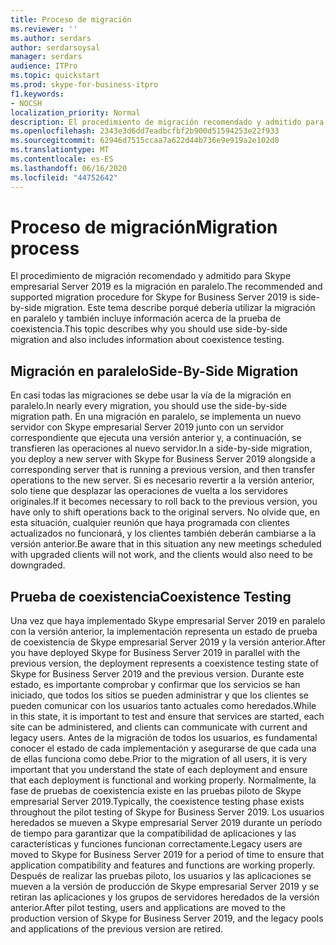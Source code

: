 ```yaml
---
title: Proceso de migración
ms.reviewer: ''
ms.author: serdars
author: serdarsoysal
manager: serdars
audience: ITPro
ms.topic: quickstart
ms.prod: skype-for-business-itpro
f1.keywords:
- NOCSH
localization_priority: Normal
description: El procedimiento de migración recomendado y admitido para Skype empresarial Server 2019 es la migración en paralelo. Este tema describe porqué debería utilizar la migración en paralelo y también incluye información acerca de la prueba de coexistencia.
ms.openlocfilehash: 2343e3d6dd7eadbcfbf2b900d51594253e22f933
ms.sourcegitcommit: 62946d7515ccaa7a622d44b736e9e919a2e102d0
ms.translationtype: MT
ms.contentlocale: es-ES
ms.lasthandoff: 06/16/2020
ms.locfileid: "44752642"
---
```

# <a name="migration-process"></a><span data-ttu-id="8f3ed-104">Proceso de migración</span><span class="sxs-lookup"><span data-stu-id="8f3ed-104">Migration process</span></span>

<span data-ttu-id="8f3ed-105">El procedimiento de migración recomendado y admitido para Skype empresarial Server 2019 es la migración en paralelo.</span><span class="sxs-lookup"><span data-stu-id="8f3ed-105">The recommended and supported migration procedure for Skype for Business Server 2019 is side-by-side migration.</span></span> <span data-ttu-id="8f3ed-106">Este tema describe porqué debería utilizar la migración en paralelo y también incluye información acerca de la prueba de coexistencia.</span><span class="sxs-lookup"><span data-stu-id="8f3ed-106">This topic describes why you should use side-by-side migration and also includes information about coexistence testing.</span></span>
  
## <a name="side-by-side-migration"></a><span data-ttu-id="8f3ed-107">Migración en paralelo</span><span class="sxs-lookup"><span data-stu-id="8f3ed-107">Side-By-Side Migration</span></span>

<span data-ttu-id="8f3ed-108">En casi todas las migraciones se debe usar la vía de la migración en paralelo.</span><span class="sxs-lookup"><span data-stu-id="8f3ed-108">In nearly every migration, you should use the side-by-side migration path.</span></span> <span data-ttu-id="8f3ed-109">En una migración en paralelo, se implementa un nuevo servidor con Skype empresarial Server 2019 junto con un servidor correspondiente que ejecuta una versión anterior y, a continuación, se transfieren las operaciones al nuevo servidor.</span><span class="sxs-lookup"><span data-stu-id="8f3ed-109">In a side-by-side migration, you deploy a new server with Skype for Business Server 2019 alongside a corresponding server that is running a previous version, and then transfer operations to the new server.</span></span> <span data-ttu-id="8f3ed-110">Si es necesario revertir a la versión anterior, solo tiene que desplazar las operaciones de vuelta a los servidores originales.</span><span class="sxs-lookup"><span data-stu-id="8f3ed-110">If it becomes necessary to roll back to the previous version, you have only to shift operations back to the original servers.</span></span> <span data-ttu-id="8f3ed-111">No olvide que, en esta situación, cualquier reunión que haya programada con clientes actualizados no funcionará, y los clientes también deberán cambiarse a la versión anterior.</span><span class="sxs-lookup"><span data-stu-id="8f3ed-111">Be aware that in this situation any new meetings scheduled with upgraded clients will not work, and the clients would also need to be downgraded.</span></span>
  
## <a name="coexistence-testing"></a><span data-ttu-id="8f3ed-112">Prueba de coexistencia</span><span class="sxs-lookup"><span data-stu-id="8f3ed-112">Coexistence Testing</span></span>

<span data-ttu-id="8f3ed-113">Una vez que haya implementado Skype empresarial Server 2019 en paralelo con la versión anterior, la implementación representa un estado de prueba de coexistencia de Skype empresarial Server 2019 y la versión anterior.</span><span class="sxs-lookup"><span data-stu-id="8f3ed-113">After you have deployed Skype for Business Server 2019 in parallel with the previous version, the deployment represents a coexistence testing state of Skype for Business Server 2019 and the previous version.</span></span> <span data-ttu-id="8f3ed-114">Durante este estado, es importante comprobar y confirmar que los servicios se han iniciado, que todos los sitios se pueden administrar y que los clientes se pueden comunicar con los usuarios tanto actuales como heredados.</span><span class="sxs-lookup"><span data-stu-id="8f3ed-114">While in this state, it is important to test and ensure that services are started, each site can be administered, and clients can communicate with current and legacy users.</span></span> <span data-ttu-id="8f3ed-115">Antes de la migración de todos los usuarios, es fundamental conocer el estado de cada implementación y asegurarse de que cada una de ellas funciona como debe.</span><span class="sxs-lookup"><span data-stu-id="8f3ed-115">Prior to the migration of all users, it is very important that you understand the state of each deployment and ensure that each deployment is functional and working properly.</span></span> <span data-ttu-id="8f3ed-116">Normalmente, la fase de pruebas de coexistencia existe en las pruebas piloto de Skype empresarial Server 2019.</span><span class="sxs-lookup"><span data-stu-id="8f3ed-116">Typically, the coexistence testing phase exists throughout the pilot testing of Skype for Business Server 2019.</span></span> <span data-ttu-id="8f3ed-117">Los usuarios heredados se mueven a Skype empresarial Server 2019 durante un período de tiempo para garantizar que la compatibilidad de aplicaciones y las características y funciones funcionan correctamente.</span><span class="sxs-lookup"><span data-stu-id="8f3ed-117">Legacy users are moved to Skype for Business Server 2019 for a period of time to ensure that application compatibility and features and functions are working properly.</span></span> <span data-ttu-id="8f3ed-118">Después de realizar las pruebas piloto, los usuarios y las aplicaciones se mueven a la versión de producción de Skype empresarial Server 2019 y se retiran las aplicaciones y los grupos de servidores heredados de la versión anterior.</span><span class="sxs-lookup"><span data-stu-id="8f3ed-118">After pilot testing, users and applications are moved to the production version of Skype for Business Server 2019, and the legacy pools and applications of the previous version are retired.</span></span>
  
